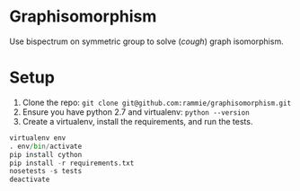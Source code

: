 Graphisomorphism
================

Use bispectrum on symmetric group to solve (*cough*) graph isomorphism.


Setup
=====

1. Clone the repo: `git clone git@github.com:rammie/graphisomorphism.git`
2. Ensure you have python 2.7 and virtualenv: `python --version`
3. Create a virtualenv, install the requirements, and run the tests.

```python
virtualenv env
. env/bin/activate
pip install cython
pip install -r requirements.txt
nosetests -s tests
deactivate
```
